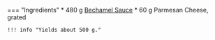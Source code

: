 === "Ingredients"
    * 480 g [Bechamel Sauce](./bechamel-sauce.md)
    * 60 g Parmesan Cheese, grated

    !!! info "Yields about 500 g."
